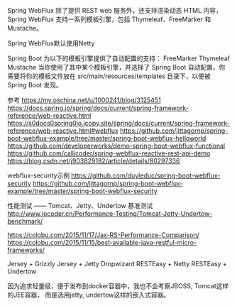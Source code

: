 Spring WebFlux 除了提供 REST web 服务外，还支持渲染动态 HTML 内容，Spring WebFlux 支持一系列模板引擎，包括 Thymeleaf、FreeMarker 和 Mustache。

Spring WebFlux默认使用Netty


Spring Boot 为以下的模板引擎提供了自动配置的支持：
FreeMarker
Thymeleaf
Mustache
当你使用了其中某个模板引擎，并选择了 Spring Boot 自动配置，你需要将你的模板文件放在 src/main/resources/templates 目录下，以便被 Spring Boot 发现。



参考
https://my.oschina.net/u/1000241/blog/3125451
https://docs.spring.io/spring/docs/current/spring-framework-reference/web-reactive.html
https://s0docs0spring0io.icopy.site/spring/docs/current/spring-framework-reference/web-reactive.html#webflux
https://github.com/jittagornp/spring-boot-webflux-example/tree/master/spring-boot-webflux-helloworld
https://github.com/developerworks/demo-spring-boot-webflux-functional
https://github.com/callicoder/spring-webflux-reactive-rest-api-demo
https://blog.csdn.net/j903829182/article/details/80297336



webflux-security示例
https://github.com/duyleduc/spring-boot-webflux-security
https://github.com/jittagornp/spring-boot-webflux-example/tree/master/spring-boot-webflux-security


性能测试 —— Tomcat、Jetty、Undertow 基准测试
http://www.iocoder.cn/Performance-Testing/Tomcat-Jetty-Undertow-benchmark/

https://colobu.com/2015/11/17/Jax-RS-Performance-Comparison/
https://colobu.com/2015/11/15/best-available-java-restful-micro-frameworks/

Jersey + Grizzly
Jersey + Jetty
Dropwizard
RESTEasy + Netty
RESTEasy + Undertow

因为追求轻量级，便于发布到docker容器中，我也不会考察JBOSS, Tomcat这样的JEE容器， 而是选用jetty, undertow这样的嵌入式容器。

